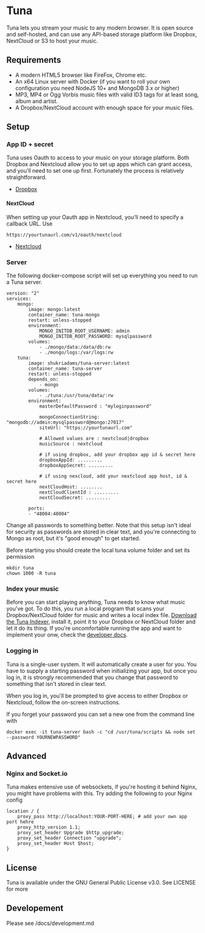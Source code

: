 # Tuna

Tuna lets you stream your music to any modern browser. It is open source and self-hosted, and can use any API-based storage platform like Dropbox, NextCloud or S3 to host your music.

## Requirements

- A modern HTML5 browser like FireFox, Chrome etc.
- An x64 Linux server with Docker (if you want to roll your own configuration you need NodeJS 10+ and MongoDB 3.x or higher)
- MP3, MP4 or Ogg Vorbis music files with valid ID3 tags for at least song, album and artist.
- A Dropbox/NextCloud account with enough space for your music files.  


## Setup

### App ID + secret

Tuna uses Oauth to access to your music on your storage platform. Both Dropbox and Nextcloud allow you to set up apps which can grant access, and you'll need to set one up first. Fortunately the process is relatively straightforward. 

- [Dropbox](https://www.dropbox.com/developers/apps/create)

#### NextCloud

When setting up your Oauth app in Nextcloud, you'll need to specify a callback URL. Use

    https://yourtunaurl.com/v1/oauth/nextcloud

- [Nextcloud](later)

### Server 

The following docker-compose script will set up everything you need to run a Tuna server.

    version: "2"
    services:
        mongo:
            image: mongo:latest
            container_name: tuna-mongo
            restart: unless-stopped
            environment:
                MONGO_INITDB_ROOT_USERNAME: admin
                MONGO_INITDB_ROOT_PASSWORD: mysqlpassword
            volumes:
                - ./mongo/data:/data/db:rw        
                - ./mongo/logs:/var/logs:rw        
        tuna:
            image: shukriadams/tuna-server:latest
            container_name: tuna-server
            restart: unless-stopped
            depends_on:
                - mongo
            volumes:
                - ./tuna:/usr/tuna/data/:rw
            environment:
                masterDefaultPassword : "myloginpassword"
                
                mongoConnectionString: "mongodb://admin:mysqlpassword@mongo:27017"
                siteUrl: "https://yourtunaurl.com"

                # Allowed values are : nextcloud|dropbox
                musicSource : nextcloud 

                # if using dropbox, add your dropbox app id & secret here
                dropboxAppId: .........
                dropboxAppSecret: .........

                # if using nexcloud, add your nextcloud app host, id & secret here
                nextCloudHost: ........
                nextCloudClientId : .........
                nextCloudSecret: .........

            ports:
            - "48004:48004"

Change all passwords to something better. Note that this setup isn't ideal for security as passwords are stored in clear text, and you're connecting to Mongo as root, but it's "good enough" to get started.

Before starting you should create the local tuna volume folder and set its permission

    mkdir tuna
    chown 1000 -R tuna

### Index your music

Before you can start playing anything, Tuna needs to know what music you've got. To do this, you run a local program that scans your Dropbox/NextCloud folder for music and writes a local index file. [Download the Tuna Indexer](https://github.com/shukriadams/tuna-indexer/releases), install it, point it to your Dropbox or NextCloud folder and let it do its thing. If you're uncomfortable running the app and want to implement your onw, check the [developer docs](https://github.com/shukriadams/tuna-server/tree/master/docs).

### Logging in 

Tuna is a single-user system. It will automatically create a user for you. You have to supply a starting password when initializing your app, but once you log in, it is strongly recommended that you change that password to something that isn't stored in clear text.

When you log in, you'll be prompted to give access to either Dropbox or Nextcloud, follow the on-screen instructions. 

If you forget your password you can set a new one from the command line with 

    docker exec -it tuna-server bash -c "cd /usr/tuna/scripts && node set --password YOURNEWPASSWORD"

## Advanced 

### Nginx and Socket.io

Tuna makes entensive use of websockets, if you're hosting it behind Nginx, you might have problems with this. Try adding the following to your Nginx config

    location / {
        proxy_pass http://localhost:YOUR-PORT-HERE; # add your own app port hehre
        proxy_http_version 1.1;
        proxy_set_header Upgrade $http_upgrade;
        proxy_set_header Connection "upgrade";
        proxy_set_header Host $host;
    }

## License

Tuna is available under the GNU General Public License v3.0. See LICENSE for more 

## Developement

Please see /docs/development.md
